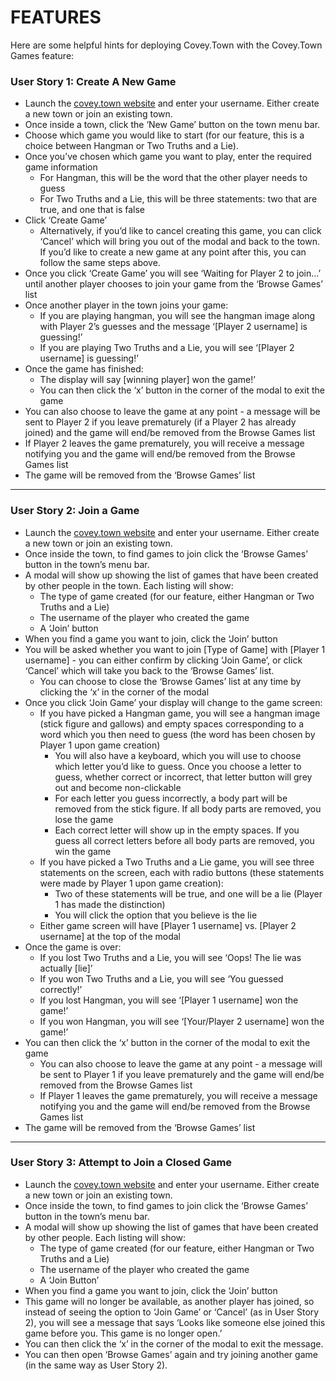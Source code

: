 # FEATURES

Here are some helpful hints for deploying Covey.Town with the Covey.Town Games feature:

### User Story 1: Create A New Game

- Launch the [covey.town website](https://covey-town-games.netlify.app/) and enter your username. Either create a new town or join an existing town.
- Once inside a town, click the ‘New Game’ button on the town menu bar.
- Choose which game you would like to start (for our feature, this is a choice between Hangman or Two Truths and a Lie).
- Once you’ve chosen which game you want to play, enter the required game information
  - For Hangman, this will be the word that the other player needs to guess
  - For Two Truths and a Lie, this will be three statements: two that are true, and one that is false
- Click ‘Create Game’
  - Alternatively, if you’d like to cancel creating this game, you can click ‘Cancel’ which will bring you out of the modal and back to the town. If you’d like to create a new game at any point after this, you can follow the same steps above.
- Once you click ‘Create Game’ you will see ‘Waiting for Player 2 to join...’ until another player chooses to join your game from the ‘Browse Games’ list
- Once another player in the town joins your game:
  - If you are playing hangman, you will see the hangman image along with Player 2’s guesses and the message ‘[Player 2 username] is guessing!’
  - If you are playing Two Truths and a Lie, you will see ‘[Player 2 username] is guessing!’
- Once the game has finished:
  - The display will say [winning player] won the game!’
  - You can then click the ‘x’ button in the corner of the modal to exit the game
- You can also choose to leave the game at any point - a message will be sent to Player 2 if you leave prematurely (if a Player 2 has already joined) and the game will end/be removed from the Browse Games list
- If Player 2 leaves the game prematurely, you will receive a message notifying you and the game will end/be removed from the Browse Games list
- The game will be removed from the ‘Browse Games’ list

---

### User Story 2: Join a Game

- Launch the [covey.town website](https://covey-town-games.netlify.app/) and enter your username. Either create a new town or join an existing town.
- Once inside the town, to find games to join click the ‘Browse Games’ button in the town’s menu bar.
- A modal will show up showing the list of games that have been created by other people in the town. Each listing will show:
  - The type of game created (for our feature, either Hangman or Two Truths and a Lie)
  - The username of the player who created the game
  - A ‘Join’ button
- When you find a game you want to join, click the ‘Join’ button
- You will be asked whether you want to join [Type of Game] with [Player 1 username] - you can either confirm by clicking ‘Join Game’, or click ‘Cancel’ which will take you back to the ‘Browse Games’ list.
  - You can choose to close the ‘Browse Games’ list at any time by clicking the ‘x’ in the corner of the modal
- Once you click ‘Join Game’ your display will change to the game screen:
  - If you have picked a Hangman game, you will see a hangman image (stick figure and gallows) and empty spaces corresponding to a word which you then need to guess (the word has been chosen by Player 1 upon game creation)
    - You will also have a keyboard, which you will use to choose which letter you’d like to guess. Once you choose a letter to guess, whether correct or incorrect, that letter button will grey out and become non-clickable
    - For each letter you guess incorrectly, a body part will be removed from the stick figure. If all body parts are removed, you lose the game
    - Each correct letter will show up in the empty spaces. If you guess all correct letters before all body parts are removed, you win the game
  - If you have picked a Two Truths and a Lie game, you will see three statements on the screen, each with radio buttons (these statements were made by Player 1 upon game creation):
    - Two of these statements will be true, and one will be a lie (Player 1 has made the distinction)
    - You will click the option that you believe is the lie
  - Either game screen will have [Player 1 username] vs. [Player 2 username] at the top of the modal
- Once the game is over:
  - If you lost Two Truths and a Lie, you will see ‘Oops! The lie was actually [lie]’
  - If you won Two Truths and a Lie, you will see ‘You guessed correctly!’
  - If you lost Hangman, you will see ‘[Player 1 username] won the game!’
  - If you won Hangman, you will see ‘[Your/Player 2 username] won the game!’
- You can then click the ‘x’ button in the corner of the modal to exit the game
  - You can also choose to leave the game at any point - a message will be sent to Player 1 if you leave prematurely and the game will end/be removed from the Browse Games list
  - If Player 1 leaves the game prematurely, you will receive a message notifying you and the game will end/be removed from the Browse Games list
- The game will be removed from the ‘Browse Games’ list

---

### User Story 3: Attempt to Join a Closed Game

- Launch the [covey.town website](https://covey-town-games.netlify.app/) and enter your username. Either create a new town or join an existing town.
- Once inside the town, to find games to join click the ‘Browse Games’ button in the town’s menu bar.
- A modal will show up showing the list of games that have been created by other people. Each listing will show:
  - The type of game created (for our feature, either Hangman or Two Truths and a Lie)
  - The username of the player who created the game
  - A ‘Join Button’
- When you find a game you want to join, click the ‘Join’ button
- This game will no longer be available, as another player has joined, so instead of seeing the option to ‘Join Game’ or ‘Cancel’ (as in User Story 2), you will see a message that says ‘Looks like someone else joined this game before you. This game is no longer open.’
- You can then click the ‘x’ in the corner of the modal to exit the message.
- You can then open ‘Browse Games’ again and try joining another game (in the same way as User Story 2).
